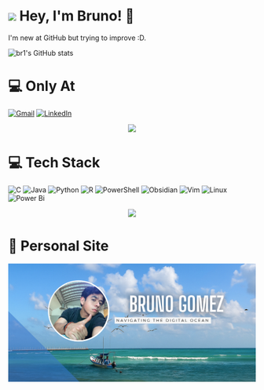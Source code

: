 # <img src="https://media1.giphy.com/media/v1.Y2lkPTc5MGI3NjExeTZxN3BtejFoaWxjbWUyZTloZzBwM21jYXg5NjR1M2F0eGRxNGJ4biZlcD12MV9pbnRlcm5hbF9naWZfYnlfaWQmY3Q9cw/hMotdpqCq0Kj4YG91F/giphy.gif" width="100"/>  Hey, I'm Bruno! 👋

I'm new at GitHub but trying to improve :D.  

![br1's GitHub stats](https://https://github-readme-stats-ruby-one.vercel.app/api?username=br1gomez&theme=cobalt&show_icons=true)

# 💻 Only At
<!--Social Media-->
<a href="mailto:brugogu@gmail.com">![Gmail](https://img.shields.io/badge/Gmail-D14836?style=for-the-badge&logo=gmail&logoColor=white)</a>
[![LinkedIn](https://img.shields.io/badge/linkedin-%230077B5.svg?style=for-the-badge&logo=linkedin&logoColor=white)](https://www.linkedin.com/in/brunogomez1)

<div id = "screamCat" align="center">
    <img src="https://media3.giphy.com/media/v1.Y2lkPTc5MGI3NjExcnhpbnhxcnUxN3VzeXNvMmt2MW80NDNiODEwM2RjZXRwYTN0bHJidSZlcD12MV9pbnRlcm5hbF9naWZfYnlfaWQmY3Q9cw/XUA7ZZcBl0McuVqwd8/giphy.gif" width="300">
</div>

# 💻 Tech Stack
![C](https://img.shields.io/badge/c-%2300599C.svg?style=for-the-badge&logo=c&logoColor=white)
![Java](https://img.shields.io/badge/java-%23ED8B00.svg?style=for-the-badge&logo=openjdk&logoColor=white)
![Python](https://img.shields.io/badge/python-3670A0?style=for-the-badge&logo=python&logoColor=ffdd54)
![R](https://img.shields.io/badge/r-%23276DC3.svg?style=for-the-badge&logo=r&logoColor=white)
![PowerShell](https://img.shields.io/badge/PowerShell-%235391FE.svg?style=for-the-badge&logo=powershell&logoColor=white)
![Obsidian](https://img.shields.io/badge/Obsidian-%23483699.svg?style=for-the-badge&logo=obsidian&logoColor=white)
![Vim](https://img.shields.io/badge/VIM-%2311AB00.svg?style=for-the-badge&logo=vim&logoColor=white)
![Linux](https://img.shields.io/badge/Linux-FCC624?style=for-the-badge&logo=linux&logoColor=black)
![Power Bi](https://img.shields.io/badge/power_bi-F2C811?style=for-the-badge&logo=powerbi&logoColor=black)

<div id="cat1" align="center">
    <img src="https://media1.giphy.com/media/v1.Y2lkPTc5MGI3NjExcWMxdGtobnlzNWhyNDd1dGg2MnJkNm1maDl1OXRzMDc5OTRnOXlrYiZlcD12MV9pbnRlcm5hbF9naWZfYnlfaWQmY3Q9Zw/Dl2seYrwPvfjO/giphy.gif" width="200">
</div>

# 🐻 Personal Site


<div align="center">
  <a href="https://br1gomez.github.io/Portfolio/">
    <img src="banner1.png" width="700"/>
  </a>
</div>

